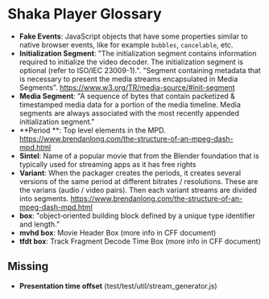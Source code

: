 # Shaka Player Glossary

- **Fake Events**: JavaScript objects that have some properties similar to native browser events, like for example `bubbles`, `cancelable`, etc.
- **Initialization Segment**: "The initialization segment contains information required to initialize the video decoder. The initialization segment is optional (refer to ISO/IEC 23009-1).". "Segment containing metadata that is necessary to present the media streams encapsulated in Media Segments". https://www.w3.org/TR/media-source/#init-segment
- **Media Segment**: "A sequence of bytes that contain packetized & timestamped media data for a portion of the media timeline. Media segments are always associated with the most recently appended initialization segment."
- **Period **: Top level elements in the MPD. https://www.brendanlong.com/the-structure-of-an-mpeg-dash-mpd.html
- **Sintel**: Name of a popular movie that from the Blender foundation that is typically used for streaming apps as it has free rights
- **Variant**: When the packager creates the periods, it creates several versions of the same period at different bitrates / resolutions. These are the varians (audio / video pairs). Then each variant streams are divided into segments. https://www.brendanlong.com/the-structure-of-an-mpeg-dash-mpd.html
- **box**: "object‐oriented building block defined by a unique type identifier and length.”
- **mvhd box**: Movie Header Box (more info in CFF document)
- **tfdt box**: Track Fragment Decode Time Box (more info in CFF document)


## Missing

- **Presentation time offset** (test/test/util/stream_generator.js)

